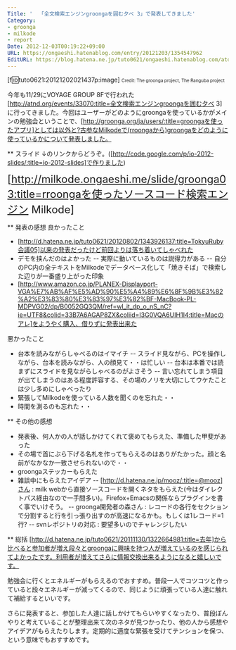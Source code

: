 ```yaml
---
Title: '  「全文検索エンジンgroongaを囲む夕べ 3」で発表してきました'
Category:
- groonga
- milkode
- report
Date: 2012-12-03T00:19:22+09:00
URL: https://ongaeshi.hatenablog.com/entry/20121203/1354547962
EditURL: https://blog.hatena.ne.jp/tuto0621/ongaeshi.hatenablog.com/atom/entry/6435922169449192581
---
```


[f:id:tuto0621:20121202021437p:image]
<span class="deco" style="font-size:x-small;">Credit: The groonga project, The Ranguba project</span>

今年も11/29にVOYAGE GROUP 8Fで行われた[http://atnd.org/events/33070:title=全文検索エンジンgroongaを囲む夕べ 3] に行ってきました。今回はユーザーがどのようにgroongaを使っているかがメインの勉強会ということで、[http://groonga.org/ja/users/:title=groongaを使ったアプリ]としては以外と?古参なMilkodeで(rroongaから)groongaをどのように使っているかについて発表しました。

** スライド
↓のリンクからどうぞ。([http://code.google.com/p/io-2012-slides/:title=io-2012-slides]で作りました)

<span class="deco" style="font-size:x-large;">[http://milkode.ongaeshi.me/slide/groonga03:title=rroongaを使ったソースコード検索エンジン Milkode]</span>

** 発表の感想
良かったこと
- [http://d.hatena.ne.jp/tuto0621/20120802/1343926137:title=TokyuRuby会議05]以来の発表だったけど前回よりは落ち着いてしゃべれた
- デモを挟んだのはよかった
-- 実際に動いているものは説得力がある
-- 自分のPC内の全テキストをMilkodeでデータベース化して「焼きそば」で検索した辺りが一番盛り上がった印象
- [http://www.amazon.co.jp/PLANEX-Displayport-VGA%E7%AB%AF%E5%AD%90%E5%A4%89%E6%8F%9B%E3%82%A2%E3%83%80%E3%83%97%E3%82%BF-MacBook-PL-MDPVG02/dp/B0052GQ3QM/ref=wl_it_dp_o_nS_nC?ie=UTF8&colid=33B7A6AGAP8ZX&coliid=I3G0VQA6UIH1I4:title=Macのアレ]をようやく購入、借りずに発表出来た

悪かったこと
- 台本を読みながらしゃべるのはイマイチ
-- スライド見ながら、PCを操作しながら、台本を読みながら、人の顔見て・・は忙しい
-- 台本は本番では読まずにスライドを見ながらしゃべるのがよさそう
-- 言い忘れてしまう項目が出てしまうのはある程度許容する、その場のノリを大切にしてウケたことは少し多めにしゃべったり
- 緊張してMilkodeを使っている人数を聞くのを忘れた・・
- 時間を測るのも忘れた・・

** その他の感想
- 発表後、何人かの人が話しかけてくれて褒めてもらえた、準備した甲斐があった
- その場で首にぶら下げる名札を作ってもらえるのはありがたかった。顔と名前がなかなか一致させられないので・・
- groongaステッカーもらえた
- 雑談中にもらえたアイデア
-- [http://d.hatena.ne.jp/mooz/:title=@mooz]さん : milk webから直接ソースコードを開くネタをもらえた(今はダイレクトパス経由なので一手間多い)。Firefox+Emacsの関係ならプラグインを書く事でいけそう。
-- groonga開発者の森さん : レコードの各行をセクションで分割すると行を引っ張り出すのが高速になるかも。もしくは1レコード=1行?
-- svnレポジトリの対応 : 要望多いのでチャレンジしたい

** 総括
[http://d.hatena.ne.jp/tuto0621/20111130/1322664981:title=去年]から比べると参加者が増え段々とgroongaに興味を持つ人が増えているのを感じられてよかったです。利用者が増えてさらに情報交換出来るようになると嬉しいです。

勉強会に行くとエネルギーがもらえるのでおすすめ。普段一人でコツコツと作っていると段々エネルギーが減ってくるので、同じように頑張っている人達に触れて補給するといいです。

さらに発表すると、参加した人達に話しかけてもらいやすくなったり、普段ぼんやりと考えていることが整理出来て次のネタが見つかったり、他の人から感想やアイデアがもらえたりします。定期的に適度な緊張を受けてテンションを保つ、という意味でもおすすめです。
